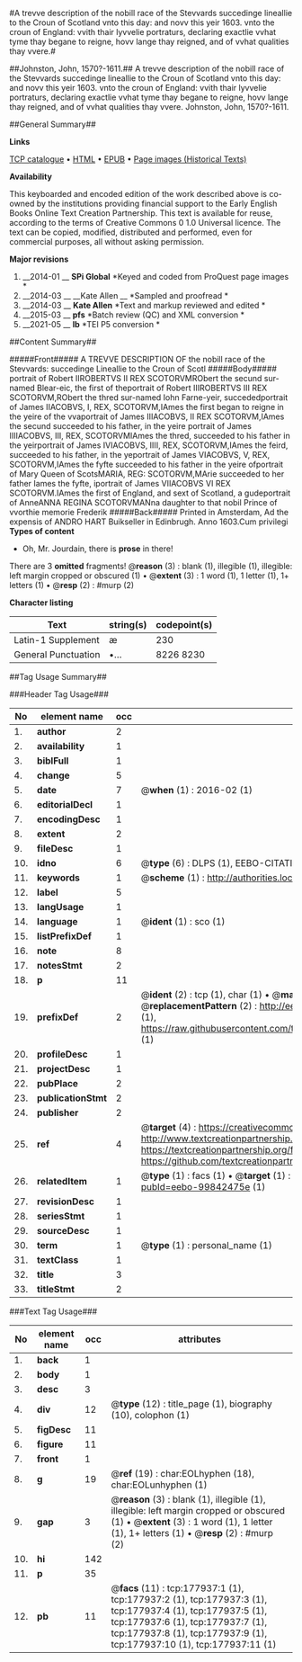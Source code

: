 #A trevve description of the nobill race of the Stevvards succedinge lineallie to the Croun of Scotland vnto this day: and novv this yeir 1603. vnto the croun of England: vvith thair lyvvelie portraturs, declaring exactlie vvhat tyme thay begane to reigne, hovv lange thay reigned, and of vvhat qualities thay vvere.#

##Johnston, John, 1570?-1611.##
A trevve description of the nobill race of the Stevvards succedinge lineallie to the Croun of Scotland vnto this day: and novv this yeir 1603. vnto the croun of England: vvith thair lyvvelie portraturs, declaring exactlie vvhat tyme thay begane to reigne, hovv lange thay reigned, and of vvhat qualities thay vvere.
Johnston, John, 1570?-1611.

##General Summary##

**Links**

[TCP catalogue](http://www.ota.ox.ac.uk/tcp/)  • 
[HTML](http://tei.it.ox.ac.uk/tcp/Texts-HTML/free/B14/B14294.html)  • 
[EPUB](http://tei.it.ox.ac.uk/tcp/Texts-EPUB/free/B14/B14294.epub) • 
[Page images (Historical Texts)](https://historicaltexts.jisc.ac.uk/eebo-99842475e)

**Availability**

This keyboarded and encoded edition of the work described above is co-owned by the
    institutions providing financial support to the Early English Books Online Text Creation
    Partnership. This text is available for reuse, according to the terms of  Creative Commons 0 1.0 Universal
    licence. The text can be copied, modified, distributed and performed, even for commercial
    purposes, all without asking permission.

**Major revisions**

1. __2014-01 __ __SPi Global__ *Keyed and coded from ProQuest page images *
1. __2014-03 __ __Kate Allen __ *Sampled and proofread *
1. __2014-03 __ __Kate Allen__ *Text and markup reviewed and edited *
1. __2015-03 __ __pfs__ *Batch review (QC) and XML conversion *
1. __2021-05 __ __lb__ *TEI P5 conversion *

##Content Summary##

#####Front#####
A TREVVE DESCRIPTION OF the nobill race of the Stevvards: succedinge Lineallie to the Croun of Scotl
#####Body#####
portrait of Robert IIROBERTVS II REX SCOTORVMRObert the secund sur-named Blear-eic, the first of theportrait of Robert IIIROBERTVS III REX SCOTORVM,RObert the thred sur-named Iohn Farne-yeir, succededportrait of James IIACOBVS, I, REX, SCOTORVM,IAmes the first began to reigne in the yeire of the vvaportrait of James IIIACOBVS, II REX SCOTORVM,IAmes the secund succeeded to his father, in the yeire portrait of James IIIIACOBVS, III, REX, SCOTORVMIAmes the thred, succeeded to his father in the yeirportrait of James IVIACOBVS, IIII, REX, SCOTORVM,IAmes the feird, succeeded to his father, in the yeportrait of James VIACOBVS, V, REX, SCOTORVM,IAmes the fyfte succeeded to his father in the yeire ofportrait of Mary Queen of ScotsMARIA, REG: SCOTORVM,MArie succeeded to her father Iames the fyfte, iportrait of James VIIACOBVS VI REX SCOTORVM.IAmes the first of England, and sext of Scotland, a gudeportrait of AnneANNA REGINA SCOTORVMANna daughter to that nobil Prince of vvorthie memorie Frederik 
#####Back#####
Printed in Amsterdam, Ad the expensis of ANDRO HART Buikseller in Edinbrugh. Anno 1603.Cum privilegi
**Types of content**

  * Oh, Mr. Jourdain, there is **prose** in there!

There are 3 **omitted** fragments! 
 @__reason__ (3) : blank (1), illegible (1), illegible: left margin cropped or obscured (1)  •  @__extent__ (3) : 1 word (1), 1 letter (1), 1+ letters (1)  •  @__resp__ (2) : #murp (2)

**Character listing**


|Text|string(s)|codepoint(s)|
|---|---|---|
|Latin-1 Supplement|æ|230|
|General Punctuation|•…|8226 8230|

##Tag Usage Summary##

###Header Tag Usage###

|No|element name|occ|attributes|
|---|---|---|---|
|1.|__author__|2||
|2.|__availability__|1||
|3.|__biblFull__|1||
|4.|__change__|5||
|5.|__date__|7| @__when__ (1) : 2016-02 (1)|
|6.|__editorialDecl__|1||
|7.|__encodingDesc__|1||
|8.|__extent__|2||
|9.|__fileDesc__|1||
|10.|__idno__|6| @__type__ (6) : DLPS (1), EEBO-CITATION (1), VID (1), EEBO-PROQUEST (1), STC (2)|
|11.|__keywords__|1| @__scheme__ (1) : http://authorities.loc.gov/ (1)|
|12.|__label__|5||
|13.|__langUsage__|1||
|14.|__language__|1| @__ident__ (1) : sco (1)|
|15.|__listPrefixDef__|1||
|16.|__note__|8||
|17.|__notesStmt__|2||
|18.|__p__|11||
|19.|__prefixDef__|2| @__ident__ (2) : tcp (1), char (1)  •  @__matchPattern__ (2) : ([0-9\-]+):([0-9IVX]+) (1), (.+) (1)  •  @__replacementPattern__ (2) : http://eebo.chadwyck.com/downloadtiff?vid=$1&page=$2 (1), https://raw.githubusercontent.com/textcreationpartnership/Texts/master/tcpchars.xml#$1 (1)|
|20.|__profileDesc__|1||
|21.|__projectDesc__|1||
|22.|__pubPlace__|2||
|23.|__publicationStmt__|2||
|24.|__publisher__|2||
|25.|__ref__|4| @__target__ (4) : https://creativecommons.org/publicdomain/zero/1.0/ (1), http://www.textcreationpartnership.org/docs/. (1), https://textcreationpartnership.org/faq/#faq05 (1), https://github.com/textcreationpartnership (1)|
|26.|__relatedItem__|1| @__type__ (1) : facs (1)  •  @__target__ (1) : https://data.historicaltexts.jisc.ac.uk/view?pubId=eebo-99842475e (1)|
|27.|__revisionDesc__|1||
|28.|__seriesStmt__|1||
|29.|__sourceDesc__|1||
|30.|__term__|1| @__type__ (1) : personal_name (1)|
|31.|__textClass__|1||
|32.|__title__|3||
|33.|__titleStmt__|2||


###Text Tag Usage###

|No|element name|occ|attributes|
|---|---|---|---|
|1.|__back__|1||
|2.|__body__|1||
|3.|__desc__|3||
|4.|__div__|12| @__type__ (12) : title_page (1), biography (10), colophon (1)|
|5.|__figDesc__|11||
|6.|__figure__|11||
|7.|__front__|1||
|8.|__g__|19| @__ref__ (19) : char:EOLhyphen (18), char:EOLunhyphen (1)|
|9.|__gap__|3| @__reason__ (3) : blank (1), illegible (1), illegible: left margin cropped or obscured (1)  •  @__extent__ (3) : 1 word (1), 1 letter (1), 1+ letters (1)  •  @__resp__ (2) : #murp (2)|
|10.|__hi__|142||
|11.|__p__|35||
|12.|__pb__|11| @__facs__ (11) : tcp:177937:1 (1), tcp:177937:2 (1), tcp:177937:3 (1), tcp:177937:4 (1), tcp:177937:5 (1), tcp:177937:6 (1), tcp:177937:7 (1), tcp:177937:8 (1), tcp:177937:9 (1), tcp:177937:10 (1), tcp:177937:11 (1)|
